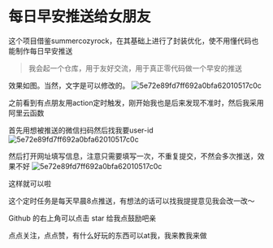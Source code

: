 # 每日早安推送给女朋友
这个项目借鉴summercozyrock，在其基础上进行了封装优化，使不用懂代码也能制作每日早安推送
> 我会起一个仓库，用于友好交流，用于真正零代码做一个早安的推送


效果如图。当然，文字是可以修改的。
![5e72e89fd7ff692a0bfa62010517c0c](https://vkceyugu.cdn.bspapp.com/VKCEYUGU-3928d054-65f7-4202-bdda-94a4bc56495a/aaab908c-24c9-4ecc-b0f4-c935433fe415.jpg)


之前看到有点朋友用action定时触发，刚开始我也是后来发现不准时，然后我采用阿里云函数

首先用想被推送的微信扫码然后找我要user-id
![5e72e89fd7ff692a0bfa62010517c0c](https://vkceyugu.cdn.bspapp.com/VKCEYUGU-3928d054-65f7-4202-bdda-94a4bc56495a/30ace4fa-7300-462d-9b3a-779a5de1af1b.png)

然后打开网址填写信息，注意只需要填写一次，不重复提交，不然会多次推送，效果不好
![5e72e89fd7ff692a0bfa62010517c0c](https://vkceyugu.cdn.bspapp.com/VKCEYUGU-3928d054-65f7-4202-bdda-94a4bc56495a/7baea4e1-c885-40bc-974b-d32b99fdf64b.png)

这样就可以啦

这个定时任务是每天早晨8点推送，有想法的话可以找我提提意见我会改一改～

Github 的右上角可以点击 star 给我点鼓励吧亲

点点关注，点点赞，有什么好玩的东西可以at我，我来教我来做
